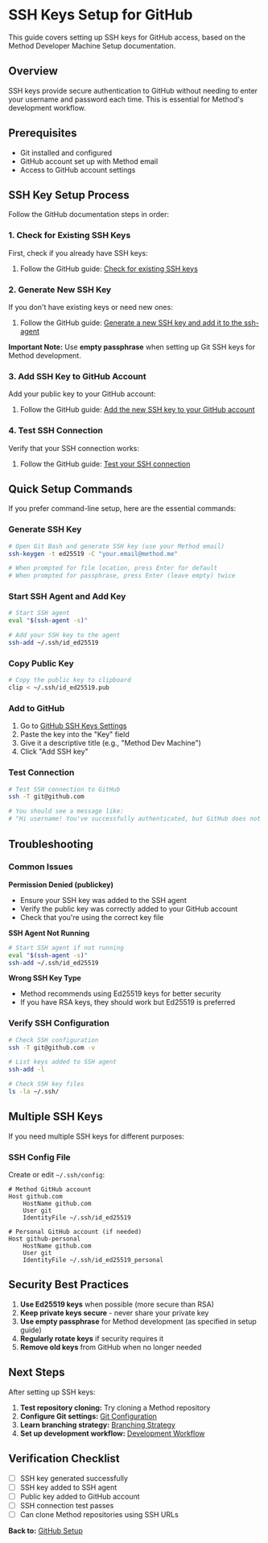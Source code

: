 # SSH Keys Setup for GitHub

This guide covers setting up SSH keys for GitHub access, based on the Method Developer Machine Setup documentation.

## Overview

SSH keys provide secure authentication to GitHub without needing to enter your username and password each time. This is essential for Method's development workflow.

## Prerequisites

- Git installed and configured
- GitHub account set up with Method email
- Access to GitHub account settings

## SSH Key Setup Process

Follow the GitHub documentation steps in order:

### 1. Check for Existing SSH Keys

First, check if you already have SSH keys:

1. Follow the GitHub guide: [Check for existing SSH keys](https://docs.github.com/en/free-pro-team@latest/github/authenticating-to-github/checking-for-existing-ssh-keys)

### 2. Generate New SSH Key

If you don't have existing keys or need new ones:

1. Follow the GitHub guide: [Generate a new SSH key and add it to the ssh-agent](https://docs.github.com/en/free-pro-team@latest/github/authenticating-to-github/generating-a-new-ssh-key-and-adding-it-to-the-ssh-agent)

**Important Note:** Use **empty passphrase** when setting up Git SSH keys for Method development.

### 3. Add SSH Key to GitHub Account

Add your public key to your GitHub account:

1. Follow the GitHub guide: [Add the new SSH key to your GitHub account](https://docs.github.com/en/free-pro-team@latest/github/authenticating-to-github/adding-a-new-ssh-key-to-your-github-account)

### 4. Test SSH Connection

Verify that your SSH connection works:

1. Follow the GitHub guide: [Test your SSH connection](https://docs.github.com/en/free-pro-team@latest/github/authenticating-to-github/testing-your-ssh-connection)

## Quick Setup Commands

If you prefer command-line setup, here are the essential commands:

### Generate SSH Key

```bash
# Open Git Bash and generate SSH key (use your Method email)
ssh-keygen -t ed25519 -C "your.email@method.me"

# When prompted for file location, press Enter for default
# When prompted for passphrase, press Enter (leave empty) twice
```

### Start SSH Agent and Add Key

```bash
# Start SSH agent
eval "$(ssh-agent -s)"

# Add your SSH key to the agent
ssh-add ~/.ssh/id_ed25519
```

### Copy Public Key

```bash
# Copy the public key to clipboard
clip < ~/.ssh/id_ed25519.pub
```

### Add to GitHub

1. Go to [GitHub SSH Keys Settings](https://github.com/settings/ssh/new)
2. Paste the key into the "Key" field
3. Give it a descriptive title (e.g., "Method Dev Machine")
4. Click "Add SSH key"

### Test Connection

```bash
# Test SSH connection to GitHub
ssh -T git@github.com

# You should see a message like:
# "Hi username! You've successfully authenticated, but GitHub does not provide shell access."
```

## Troubleshooting

### Common Issues

**Permission Denied (publickey)**
- Ensure your SSH key was added to the SSH agent
- Verify the public key was correctly added to your GitHub account
- Check that you're using the correct key file

**SSH Agent Not Running**
```bash
# Start SSH agent if not running
eval "$(ssh-agent -s)"
ssh-add ~/.ssh/id_ed25519
```

**Wrong SSH Key Type**
- Method recommends using Ed25519 keys for better security
- If you have RSA keys, they should work but Ed25519 is preferred

### Verify SSH Configuration

```bash
# Check SSH configuration
ssh -T git@github.com -v

# List keys added to SSH agent
ssh-add -l

# Check SSH key files
ls -la ~/.ssh/
```

## Multiple SSH Keys

If you need multiple SSH keys for different purposes:

### SSH Config File

Create or edit `~/.ssh/config`:

```
# Method GitHub account
Host github.com
    HostName github.com
    User git
    IdentityFile ~/.ssh/id_ed25519

# Personal GitHub account (if needed)
Host github-personal
    HostName github.com
    User git
    IdentityFile ~/.ssh/id_ed25519_personal
```

## Security Best Practices

1. **Use Ed25519 keys** when possible (more secure than RSA)
2. **Keep private keys secure** - never share your private key
3. **Use empty passphrase** for Method development (as specified in setup guide)
4. **Regularly rotate keys** if security requires it
5. **Remove old keys** from GitHub when no longer needed

## Next Steps

After setting up SSH keys:

1. **Test repository cloning:** Try cloning a Method repository
2. **Configure Git settings:** [Git Configuration](./git-configuration.md)
3. **Learn branching strategy:** [Branching Strategy](./branching-strategy.md)
4. **Set up development workflow:** [Development Workflow](./development-workflow.md)

## Verification Checklist

- [ ] SSH key generated successfully
- [ ] SSH key added to SSH agent  
- [ ] Public key added to GitHub account
- [ ] SSH connection test passes
- [ ] Can clone Method repositories using SSH URLs

**Back to:** [GitHub Setup](./README.md)
